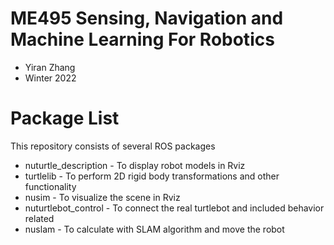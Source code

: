 # ME495 Sensing, Navigation and Machine Learning For Robotics
* Yiran Zhang
* Winter 2022
# Package List
This repository consists of several ROS packages
- nuturtle_description - To display robot models in Rviz
- turtlelib - To perform 2D rigid body transformations and other functionality
- nusim - To visualize the scene in Rviz
- nuturtlebot_control - To connect the real turtlebot and included behavior related
- nuslam - To calculate with SLAM algorithm and move the robot